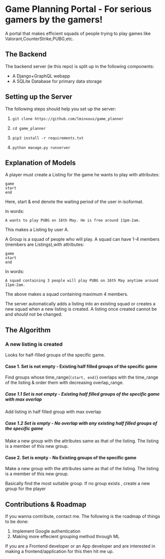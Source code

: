 # Game Planning Portal - For serious gamers by the gamers!
 
 A portal that makes efficient squads of people trying to play games like Valorant,CounterStrike,PUBG,etc.
 

## The Backend
The backend server (ie this repo) is split up in the following components: 

- A Django+GraphQL webapp
- A SQLite Database for primary data storage

## Setting up the Server
 The following steps should help you set up the server:
 
  1. `git clone https://github.com/lminxous/game_planner`
 
  2. `cd game_planner`
  
  3. `pip3 install -r requirements.txt`
  
  4. `python manage.py runserver`
  
## Explanation of Models
A player must create a Listing for the game he wants to play with attributes:

    game
    start
    end

Here, start & end denote the waiting period of the user in isoformat.

In words:

`A wants to play PUBG on 16th May. He is free around 11pm-2am. `

This makes a Listing by user A. 

A Group is a squad of people who will play. A squad can have 1-4 members (members are Listings),with attributes:

    game
    start
    end

In words:

`A squad containing 3 people will play PUBG on 16th May anytime around 11pm-2am. `

The above makes a squad containing maximum 4 members. 

The server automatically adds a listing into an existing squad or creates a new squad when a new listing is created. 
A listing once created cannot be and _should not_ be changed. 
 
## The Algorithm
  
  ### A new listing is created
  Looks for half-filled groups of the specific game.

  #### Case 1. Set is not empty - Existing half filled groups of the specific game
  Find groups whose time_range(`(start, end)`) overlaps with the time_range of the listing & order them with decreasing overlap_range.
  ##### Case 1.1 Set is not empty - Existing half filled groups of the specific game with max overlap
  Add listing in half filled group with max overlap   
  ##### Case 1.2 Set is empty - No overlap with any existing half filled groups of the specific game
  Make a new group with the attributes same as that of the listing. The listing is a member of this new group. 
  #### Case 2. Set is empty - No Existing groups of the specific game
  Make a new group with the attributes same as that of the listing. The listing is a member of this new group. 
  
  Basically find the most suitable group. If no group exists , create a new group for the player
  
  
   
## Contributions & Roadmap
  If you wanna contribute, contact me. The following is the roadmap of things to be done:
  1. Implement Google authentication
  2. Making more effecient grouping method through ML

  If you are a Frontend developer or an App developer and are interested in making a frontend/application for this then hit me up. 
